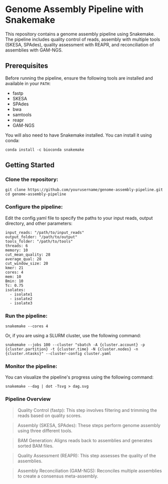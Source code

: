 # Genome Assembly Pipeline with Snakemake

This repository contains a genome assembly pipeline using Snakemake. The pipeline includes quality control of reads, assembly with multiple tools (SKESA, SPAdes), quality assessment with REAPR, and reconciliation of assemblies with GAM-NGS.

## Prerequisites

Before running the pipeline, ensure the following tools are installed and available in your `PATH`:

- fastp
- SKESA
- SPAdes
- bwa
- samtools
- reapr
- GAM-NGS

You will also need to have Snakemake installed. You can install it using conda:

```
conda install -c bioconda snakemake
```

## Getting Started
### Clone the repository:

```
git clone https://github.com/yourusername/genome-assembly-pipeline.git
cd genome-assembly-pipeline
```

### Configure the pipeline:
Edit the config.yaml file to specify the paths to your input reads, output directory, and other parameters:

```
input_reads: "/path/to/input_reads"
output_folder: "/path/to/output"
tools_folder: "/path/to/tools"
threads: 6
memory: 10
cut_mean_quality: 28
average_qual: 28
cut_window_size: 20
kmer: 21
cores: 4
mem: 10
Bmin: 10
Tc: 0.75
isolates:
  - isolate1
  - isolate2
  - isolate3
```

### Run the pipeline:

```
snakemake --cores 4
```

Or, if you are using a SLURM cluster, use the following command:

```
snakemake --jobs 100 --cluster "sbatch -A {cluster.account} -p {cluster.partition} -t {cluster.time} -N {cluster.nodes} -n {cluster.ntasks}" --cluster-config cluster.yaml
```

### Monitor the pipeline:

You can visualize the pipeline's progress using the following command:

```
snakemake --dag | dot -Tsvg > dag.svg
```

### Pipeline Overview
>Quality Control (fastp): This step involves filtering and trimming the reads based on quality scores.

>Assembly (SKESA, SPAdes): These steps perform genome assembly using three different tools.

>BAM Generation: Aligns reads back to assemblies and generates sorted BAM files.

>Quality Assessment (REAPR): This step assesses the quality of the assemblies.

>Assembly Reconciliation (GAM-NGS): Reconciles multiple assemblies to create a consensus meta-assembly.
